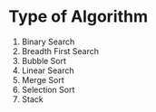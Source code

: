 # Type of Algorithm

1. Binary Search
2. Breadth First Search
3. Bubble Sort
4. Linear Search
5. Merge Sort
6. Selection Sort
7. Stack